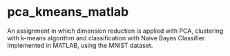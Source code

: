# pca_kmeans_matlab
An assignment in which dimension reduction is applied with PCA, clustering with k-means algorithm and classification with Naive Bayes Classifier. Implemented in MATLAB, using the MNIST dataset.
